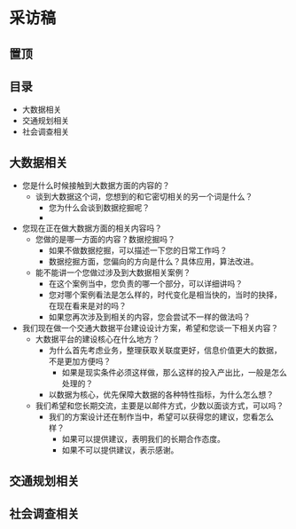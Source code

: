 # 采访稿
## 置顶
## 目录
- 大数据相关
- 交通规划相关
- 社会调查相关

## 大数据相关
- 您是什么时候接触到大数据方面的内容的？
	- 谈到大数据这个词，您想到的和它密切相关的另一个词是什么？
		- 您为什么会谈到数据挖掘呢？
		- 
- 您现在正在做大数据方面的相关内容吗？
	- 您做的是哪一方面的内容？数据挖掘吗？
		- 如果不做数据挖掘，可以描述一下您的日常工作吗？
		- 数据挖掘方面，您偏向的方向是什么？具体应用，算法改进。
	- 能不能讲一个您做过涉及到大数据相关案例？
		- 在这个案例当中，您负责的哪一个部分，可以详细讲吗？
		- 您对哪个案例看法是怎么样的，时代变化是相当快的，当时的抉择，在现在看来是对的吗？
		- 如果您再次涉及到相关的内容，您会尝试不一样的做法吗？
- 我们现在做一个交通大数据平台建设设计方案，希望和您谈一下相关内容？
	- 大数据平台的建设核心在什么地方？
		- 为什么首先考虑业务，整理获取关联度更好，信息价值更大的数据，不是更加方便吗？
			- 如果是现实条件必须这样做，那么这样的投入产出比，一般是怎么处理的？
		- 以数据为核心，优先保障大数据的各种特性指标，为什么怎么想？
	- 我们希望和您长期交流，主要是以邮件方式，少数以面谈方式，可以吗？
		- 我们的方案设计还在制作当中，希望可以获得您的建议，您看怎么样？
			- 如果可以提供建议，表明我们的长期合作态度。
			- 如果不可以提供建议，表示感谢。

## 交通规划相关


## 社会调查相关